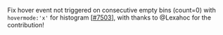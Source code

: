Fix hover event not triggered on consecutive empty bins (count=0) with `hovermode:'x'` for histogram [[#7503](https://github.com/plotly/plotly.js/pull/7503)], with thanks to @Lexahoc for the contribution!
